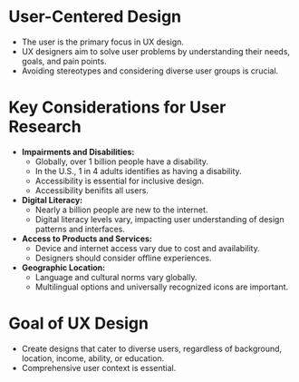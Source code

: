 # User-Centered Design

* The user is the primary focus in UX design.
* UX designers aim to solve user problems by understanding their needs, goals, and pain points.
* Avoiding stereotypes and considering diverse user groups is crucial.

# Key Considerations for User Research

* **Impairments and Disabilities:**
    * Globally, over 1 billion people have a disability.
    * In the U.S., 1 in 4 adults identifies as having a disability.
    * Accessibility is essential for inclusive design.
    * Accessibility benifits all users.
* **Digital Literacy:**
    * Nearly a billion people are new to the internet.
    * Digital literacy levels vary, impacting user understanding of design patterns and interfaces.
* **Access to Products and Services:**
    * Device and internet access vary due to cost and availability.
    * Designers should consider offline experiences.
* **Geographic Location:**
    * Language and cultural norms vary globally.
    * Multilingual options and universally recognized icons are important.

# Goal of UX Design

* Create designs that cater to diverse users, regardless of background, location, income, ability, or education.
* Comprehensive user context is essential.
